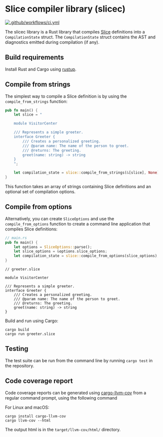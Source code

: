 # Slice compiler library (slicec)

[![.github/workflows/ci.yml](https://github.com/icerpc/slicec/actions/workflows/ci.yml/badge.svg?branch=main)](https://github.com/icerpc/slicec/actions?query=branch:main)

The slicec library is a Rust library that compiles [Slice][slice] definitions into a `CompilationState` struct. The
`CompilationState` struct contains the AST and diagnostics emitted during compilation (if any).

## Build requirements

Install Rust and Cargo using [rustup](https://rustup.rs/).

## Compile from strings

The simplest way to compile a Slice definition is by using the `compile_from_strings` function:

```rust
pub fn main() {
    let slice = "

    module VisitorCenter

    /// Represents a simple greeter.
    interface Greeter {
        /// Creates a personalized greeting.
        /// @param name: The name of the person to greet.
        /// @returns: The greeting.
        greet(name: string) -> string
    }
    ";

    let compilation_state = slice::compile_from_strings(&[slice], None);
}
```

This function takes an array of strings containing Slice definitions and an optional set of compilation options.

## Compile from options

Alternatively, you can create `SliceOptions` and use the `compile_from_options` function to create a command line
application that compiles Slice definitions:

```rust
// main.rs
pub fn main() {
    let options = SliceOptions::parse();
    let slice_options = &options.slice_options;
    let compilation_state = slice::compile_from_options(slice_options);
}
```

```slice
// greeter.slice

module VisitorCenter

/// Represents a simple greeter.
interface Greeter {
    /// Creates a personalized greeting.
    /// @param name: The name of the person to greet.
    /// @returns: The greeting.
    greet(name: string) -> string
}
```

Build and run using Cargo:

```shell
cargo build
cargo run greeter.slice
```

## Testing

The test suite can be run from the command line by running `cargo test` in the repository.

## Code coverage report

Code coverage reports can be generated using [cargo-llvm-cov](https://github.com/taiki-e/cargo-llvm-cov) from a regular
command prompt, using the following command

For Linux and macOS:

```shell
cargo install cargo-llvm-cov
cargo llvm-cov --html
```

The output html is in the `target/llvm-cov/html/` directory.

[slice]: https://docs.testing.zeroc.com/slice2
